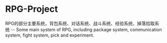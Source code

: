 # RPG-Project
RPG的部分主要系统，背包系统、对话系统、战斗系统、经验系统、掉落拾取系统 -- Some main system of RPG, including package system, communication system, fight system, pick and experiment.
